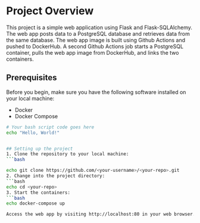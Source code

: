 # Project Overview
This project is a simple web application using Flask and Flask-SQLAlchemy. The web app posts data to a PostgreSQL database and retrieves data from the same database. The web app image is built using Github Actions and pushed to DockerHub. A second Github Actions job starts a PostgreSQL container, pulls the web app image from DockerHub, and links the two containers.

## Prerequisites
Before you begin, make sure you have the following software installed on your local machine:
- Docker
- Docker Compose

```bash
# Your bash script code goes here
echo "Hello, World!"


## Setting up the project
1. Clone the repository to your local machine:
```bash

echo git clone https://github.com/<your-username>/<your-repo>.git
2. Change into the project directory:
```bash
echo cd <your-repo>
3. Start the containers:
```bash
echo docker-compose up

Access the web app by visiting http://localhost:80 in your web browser.

